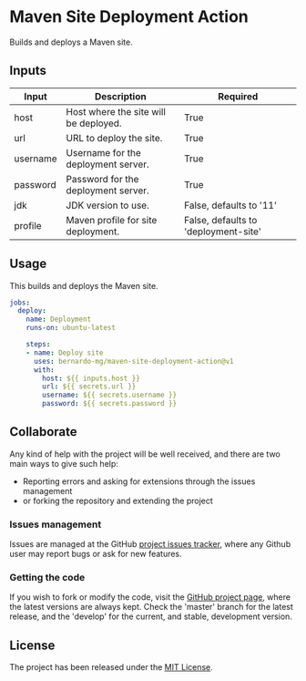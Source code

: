 # Maven Site Deployment Action

Builds and deploys a Maven site.

## Inputs

| Input    | Description                               | Required                             |
|----------|-------------------------------------------|--------------------------------------|
| host     | Host where the site will be deployed.     | True                                 |
| url      | URL to deploy the site.                   | True                                 |
| username | Username for the deployment server.       | True                                 |
| password | Password for the deployment server.       | True                                 |
| jdk      | JDK version to use.                       | False, defaults to '11'              |
| profile  | Maven profile for site deployment.        | False, defaults to 'deployment-site' |

## Usage

This builds and deploys the Maven site.

```yaml
jobs:
  deploy:
    name: Deployment
    runs-on: ubuntu-latest

    steps:
    - name: Deploy site
      uses: bernardo-mg/maven-site-deployment-action@v1
      with:
        host: ${{ inputs.host }}
        url: ${{ secrets.url }}
        username: ${{ secrets.username }}
        password: ${{ secrets.password }}
```

## Collaborate

Any kind of help with the project will be well received, and there are two main ways to give such help:

- Reporting errors and asking for extensions through the issues management
- or forking the repository and extending the project

### Issues management

Issues are managed at the GitHub [project issues tracker][issues], where any Github user may report bugs or ask for new features.

### Getting the code

If you wish to fork or modify the code, visit the [GitHub project page][scm], where the latest versions are always kept. Check the 'master' branch for the latest release, and the 'develop' for the current, and stable, development version.

## License
The project has been released under the [MIT License][license].

[issues]: https://github.com/Bernardo-MG/maven-site-deployment-action/issues
[license]: https://www.opensource.org/licenses/mit-license.php
[scm]: https://github.com/Bernardo-MG/maven-site-deployment-action
